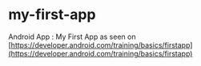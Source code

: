 # my-first-app
Android App : My First App as seen on [https://developer.android.com/training/basics/firstapp](https://developer.android.com/training/basics/firstapp)
